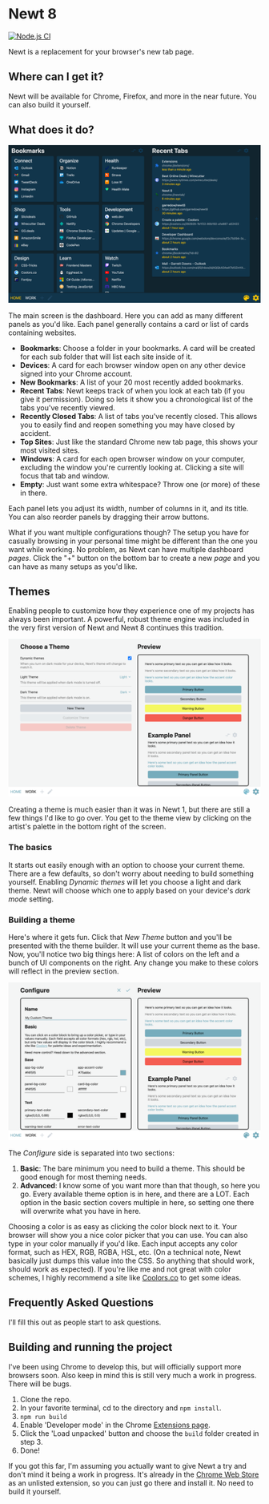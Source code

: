 # Newt 8

[![Node.js CI](https://github.com/garredow/newt8/actions/workflows/node.js.yml/badge.svg)](https://github.com/garredow/newt8/actions/workflows/node.js.yml)

Newt is a replacement for your browser's new tab page.

## Where can I get it?

Newt will be available for Chrome, Firefox, and more in the near future. You can also build it yourself.

## What does it do?

![Dashboard view](/screenshots/dashboard1.png?raw=true)

The main screen is the dashboard. Here you can add as many different panels as you'd like. Each panel generally contains a card or list of cards containing websites.

- **Bookmarks**: Choose a folder in your bookmarks. A card will be created for each sub folder that will list each site inside of it.
- **Devices**: A card for each browser window open on any other device signed into your Chrome account.
- **New Bookmarks**: A list of your 20 most recently added bookmarks.
- **Recent Tabs**: Newt keeps track of when you look at each tab (if you give it permission). Doing so lets it show you a chronological list of the tabs you've recently viewed.
- **Recently Closed Tabs**: A list of tabs you've recently closed. This allows you to easily find and reopen something you may have closed by accident.
- **Top Sites**: Just like the standard Chrome new tab page, this shows your most visited sites.
- **Windows**: A card for each open browser window on your computer, excluding the window you're currently looking at. Clicking a site will focus that tab and window.
- **Empty**: Just want some extra whitespace? Throw one (or more) of these in there.

Each panel lets you adjust its width, number of columns in it, and its title. You can also reorder panels by dragging their arrow buttons.

What if you want multiple configurations though? The setup you have for casually browsing in your personal time might be different than the one you want while working. No problem, as Newt can have multiple dashboard _pages_. Click the "+" button on the bottom bar to create a new _page_ and you can have as many setups as you'd like.

## Themes

Enabling people to customize how they experience one of my projects has always been important. A powerful, robust theme engine was included in the very first version of Newt and Newt 8 continues this tradition.

![Themes view](/screenshots/themes1.png?raw=true)

Creating a theme is much easier than it was in Newt 1, but there are still a few things I'd like to go over. You get to the theme view by clicking on the artist's palette in the bottom right of the screen.

### The basics

It starts out easily enough with an option to choose your current theme. There are a few defaults, so don't worry about needing to build something yourself. Enabling _Dynamic themes_ will let you choose a light and dark theme. Newt will choose which one to apply based on your device's _dark mode_ setting.

### Building a theme

Here's where it gets fun. Click that _New Theme_ button and you'll be presented with the theme builder. It will use your current theme as the base. Now, you'll notice two big things here: A list of colors on the left and a bunch of UI components on the right. Any change you make to these colors will reflect in the preview section.

![Theme builder view](/screenshots/theme-builder.png?raw=true)

The _Configure_ side is separated into two sections:

1. **Basic**: The bare minimum you need to build a theme. This should be good enough for most theming needs.
2. **Advanced**: I know some of you want more than that though, so here you go. Every available theme option is in here, and there are a LOT. Each option in the basic section covers multiple in here, so setting one there will overwrite what you have in here.

Choosing a color is as easy as clicking the color block next to it. Your browser will show you a nice color picker that you can use. You can also type in your color manually if you'd like. Each input accepts any color format, such as HEX, RGB, RGBA, HSL, etc. (On a technical note, Newt basically just dumps this value into the CSS. So anything that should work, should work as expected). If you're like me and not great with color schemes, I highly recommend a site like [Coolors.co](https://coolors.co/) to get some ideas.

## Frequently Asked Questions

I'll fill this out as people start to ask questions.

## Building and running the project

I've been using Chrome to develop this, but will officially support more browsers soon. Also keep in mind this is still very much a work in progress. There will be bugs.

1. Clone the repo.
2. In your favorite terminal, cd to the directory and `npm install`.
3. `npm run build`
4. Enable 'Developer mode' in the Chrome [Extensions page](chrome://extensions/).
5. Click the 'Load unpacked' button and choose the `build` folder created in step 3.
6. Done!

If you got this far, I'm assuming you actually want to give Newt a try and don't mind it being a work in progress. It's already in the [Chrome Web Store](https://chrome.google.com/webstore/detail/newt-a-better-new-tab/mmkiihpjlhniddmelfelebdkccpfjcpp) as an unlisted extension, so you can just go there and install it. No need to build it yourself.
